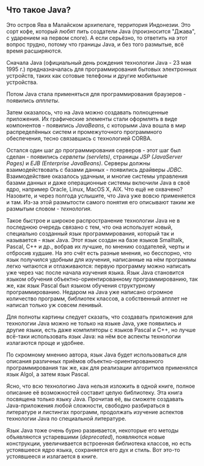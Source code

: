 ## Что такое Java?

Это остров Ява в Малайском архипелаге, территория Индонезии. Это сорт кофе, который любят пить создатели Java (произносится "Джава", с ударением на первом слоге). А если серьёзно, то ответить на этот вопрос трудно, потому что границы Java, и без того размытые, всё время расширяются.

Сначала Java (официальный день рождения технологии Java - 23 мая 1995 г.) предназначалась для программирования бытовых электронных устройств, таких как сотовые телефоны и другие мобильные устройства.

Потом Java стала применяться для программирования браузеров - появились _апплеты_.

Затем оказалось, что на Java можно создавать полноценные приложения. Их графические элементы стали оформлять в виде компонентов - появились _JavaBeans_, с которыми Java вошла в мир распределённых систем и промежуточного программного обеспечения, тесно связавшись с технологией CORBA.

Остался один шаг до программирования серверов - этот шаг был сделан - появились _сервлеты (servlets)_, страницы _JSP (JavaServer Pages)_ и _EJB (Enterprise JavaBeans)_. Серверы должны взаимодействовать с базами данных - появились драйверы _JDBC_. Взаимодействие оказалось удачным, и многие системы управления базами данных и даже операционные системы включили Java в своё ядро, например Oracle, Linux, MacOS X, AIX. Что ещё не охвачено? Назовите, и через полгода услышите, что Java уже вовсю применяется и там. Из-за этой размытости самого понятия его описывают таким же размытым словом - _технология_.

Такое быстрое и широкое распространение технологии Java не в последнюю очередь связано с тем, что она использует новый, специально созданный язык программирования, который так и называется - язык Java. Этот язык создан на базе языков Smalltalk, Pascal, C++ и др., вобрав их лучшие, по мнению создателей, черты и отбросив худшие. На это счёт есть разные мнения, но бесспорно, что язык получился удобным для изучения, написанные на нём программы легко читаются и отлаживаются: первую программу можно написать уже через час после начала изучения языка. Язык Java становится языком обучения объектно-ориентированному программированию, так же, как язык Pascal был языком обучения структурному программированию. Недаром на Java уже написано огромное количество программ, библиотек классов, а собственный апплет не написал только уж совсем ленивый.

Для полноты картины следует сказать, что создавать приложения для технологии Java можно не только на языке Java, уже появились и другие языки, есть даже компиляторы с языков Pascal и C++, но лучше всё-таки использовать язык Java: на нём все аспекты технологии излагаются проще и удобнее.

По скромному мнению автора, язык Java будет использоваться для описания различных приёмов объектно-ориентированного программирования так же, как для реализации алгоритмов применялся язык Algol, а затем язык Pascal.

Ясно, что всю технологию Java нельзя изложить в одной книге, полное описание её возможностей составит целую библиотеку. Эта книга посвящена только языку Java. Прочитав её, вы сможете создавать Java-приложения любой сложности, свободно разбираться в литературе и листингах программ, продолжать изучение аспектов технологии Java по специальной литературе.

Язык Java тоже очень бурно развивается, некоторые его методы объявляются устаревшими (_deprecated_), появляются новые конструкции, увеличивается встроенная библиотека классов, но есть устоявшееся ядро языка, сохраняется его дух и стиль. Вот это-то устоявшееся и излагается в книге.
